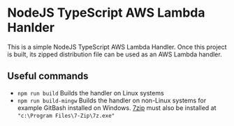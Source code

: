 # NodeJS TypeScript AWS Lambda Hanlder

This is a simple NodeJS TypeScript AWS Lambda Handler. Once this project is built, its zipped distribution file can be used as an AWS Lambda handler.

## Useful commands

- `npm run build` Builds the handler on Linux systems
- `npm run build-mingw` Builds the handler on non-Linux systems for example GitBash installed on Windows. [7zip](https://www.7-zip.org/) must also be installed at `"c:\Program Files\7-Zip\7z.exe"`
